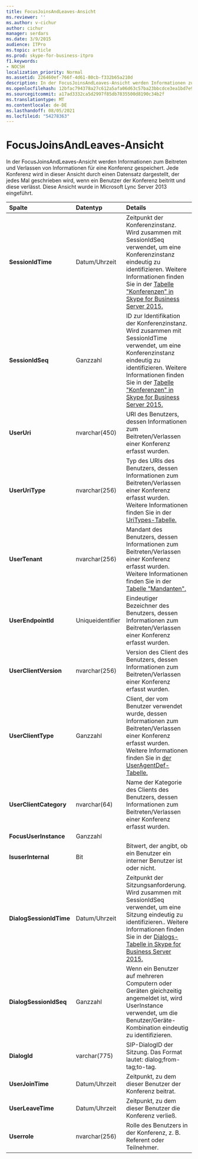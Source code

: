 ```yaml
---
title: FocusJoinsAndLeaves-Ansicht
ms.reviewer: ''
ms.author: v-cichur
author: cichur
manager: serdars
ms.date: 3/9/2015
audience: ITPro
ms.topic: article
ms.prod: skype-for-business-itpro
f1.keywords:
- NOCSH
localization_priority: Normal
ms.assetid: 226460ef-766f-4d61-80cb-f332b65a210d
description: In der FocusJoinsAndLeaves-Ansicht werden Informationen zum Beitreten und Verlassen von Informationen für eine Konferenz gespeichert. Jede Konferenz wird in dieser Ansicht durch einen Datensatz dargestellt, der jedes Mal geschrieben wird, wenn ein Benutzer der Konferenz beitritt und diese verlässt. Diese Ansicht wurde in Microsoft Lync Server 2013 eingeführt.
ms.openlocfilehash: 12bfac794378a27c612a5afa06d63c57ba23bbcdce3ea1bd7e928a663d99fd3b
ms.sourcegitcommit: a17ad3332ca5d2997f85db7835500d8190c34b2f
ms.translationtype: MT
ms.contentlocale: de-DE
ms.lasthandoff: 08/05/2021
ms.locfileid: "54278363"
---
```

# <a name="focusjoinsandleaves-view"></a>FocusJoinsAndLeaves-Ansicht
 
In der FocusJoinsAndLeaves-Ansicht werden Informationen zum Beitreten und Verlassen von Informationen für eine Konferenz gespeichert. Jede Konferenz wird in dieser Ansicht durch einen Datensatz dargestellt, der jedes Mal geschrieben wird, wenn ein Benutzer der Konferenz beitritt und diese verlässt. Diese Ansicht wurde in Microsoft Lync Server 2013 eingeführt.
  
|**Spalte**|**Datentyp**|**Details**|
|:-----|:-----|:-----|
|**SessionIdTime** <br/> |Datum/Uhrzeit  <br/> |Zeitpunkt der Konferenzinstanz. Wird zusammen mit SessionIdSeq verwendet, um eine Konferenzinstanz eindeutig zu identifizieren. Weitere Informationen finden Sie in der [Tabelle "Konferenzen" in Skype for Business Server 2015.](conferences.md) <br/> |
|**SessionIdSeq** <br/> |Ganzzahl  <br/> |ID zur Identifikation der Konferenzinstanz. Wird zusammen mit SessionIdTime verwendet, um eine Konferenzinstanz eindeutig zu identifizieren. Weitere Informationen finden Sie in der [Tabelle "Konferenzen" in Skype for Business Server 2015.](conferences.md) <br/> |
|**UserUri** <br/> |nvarchar(450)  <br/> |URI des Benutzers, dessen Informationen zum Beitreten/Verlassen einer Konferenz erfasst wurden.  <br/> |
|**UserUriType** <br/> |nvarchar(256)  <br/> |Typ des URIs des Benutzers, dessen Informationen zum Beitreten/Verlassen einer Konferenz erfasst wurden. Weitere Informationen finden Sie in der [UriTypes-Tabelle.](uritypes.md) <br/> |
|**UserTenant** <br/> |nvarchar(256)  <br/> |Mandant des Benutzers, dessen Informationen zum Beitreten/Verlassen einer Konferenz erfasst wurden. Weitere Informationen finden Sie in der [Tabelle "Mandanten".](tenants.md) <br/> |
|**UserEndpointId** <br/> |Uniqueidentifier  <br/> |Eindeutiger Bezeichner des Benutzers, dessen Informationen zum Beitreten/Verlassen einer Konferenz erfasst wurden.  <br/> |
|**UserClientVersion** <br/> |nvarchar(256)  <br/> |Version des Client des Benutzers, dessen Informationen zum Beitreten/Verlassen einer Konferenz erfasst wurden.  <br/> |
|**UserClientType** <br/> |Ganzzahl  <br/> |Client, der vom Benutzer verwendet wurde, dessen Informationen zum Beitreten/Verlassen einer Konferenz erfasst wurden. Weitere Informationen finden Sie in [der UserAgentDef-Tabelle.](useragentdef.md) <br/> |
|**UserClientCategory** <br/> |nvarchar(64)  <br/> |Name der Kategorie des Clients des Benutzers, dessen Informationen zum Beitreten/Verlassen einer Konferenz erfasst wurden.  <br/> |
|**FocusUserInstance** <br/> |Ganzzahl  <br/> ||
|**IsuserInternal** <br/> |Bit  <br/> |Bitwert, der angibt, ob ein Benutzer ein interner Benutzer ist oder nicht.  <br/> |
|**DialogSessionIdTime** <br/> |Datum/Uhrzeit  <br/> |Zeitpunkt der Sitzungsanforderung. Wird zusammen mit SessionIdSeq verwendet, um eine Sitzung eindeutig zu identifizieren.. Weitere Informationen finden Sie in der [Dialogs-Tabelle in Skype for Business Server 2015.](dialogs.md) <br/> |
|**DialogSessionIdSeq** <br/> |Ganzzahl  <br/> |Wenn ein Benutzer auf mehreren Computern oder Geräten gleichzeitig angemeldet ist, wird UserInstance verwendet, um die Benutzer/Geräte-Kombination eindeutig zu identifizieren.  <br/> |
|**DialogId** <br/> |varchar(775)  <br/> |SIP-DialogID der Sitzung. Das Format lautet: dialog;from-tag;to-tag.  <br/> |
|**UserJoinTime** <br/> |Datum/Uhrzeit  <br/> |Zeitpunkt, zu dem dieser Benutzer der Konferenz beitrat.  <br/> |
|**UserLeaveTime** <br/> |Datum/Uhrzeit  <br/> |Zeitpunkt, zu dem dieser Benutzer die Konferenz verließ.  <br/> |
|**Userrole** <br/> |nvarchar(256)  <br/> |Rolle des Benutzers in der Konferenz, z. B. Referent oder Teilnehmer.  <br/> |
   


